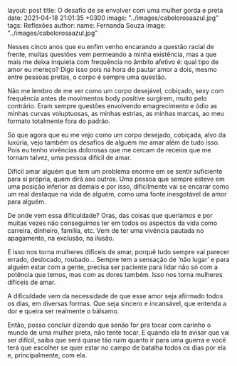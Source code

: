 layout: post
title: O desafio de se envolver com uma mulher gorda e preta
date: 2021-04-18 21:01:35 +0300
image: "../images/cabelorosaazul.jpg"
tags: Reflexões
author:
  name: Fernanda Souza
  image: "../images/cabelorosaazul.jpg"
  
  
Nesses cinco anos que eu enfim venho encarando a questão racial de frente, muitas questões vem permeando a minha existência, mas a que mais me deixa inquieta com frequência no âmbito afetivo é: qual tipo de amor eu mereço? Digo isso pois na hora de pautar amor a dois, mesmo entre pessoas pretas, o corpo é sempre uma questão.

Não me lembro de me ver como um corpo desejável, cobiçado, sexy com frequência antes de movimentos body positive surgirem, muito pelo contrário. Eram sempre questões envolvendo emagrecimento e ódio as minhas curvas voluptuosas, as minhas estrias, as minhas marcas, ao meu formato totalmente fora do padrão.

Só que agora que eu me vejo como um corpo desejado, cobiçada, alvo da luxúria, vejo também os desafios de alguém me amar além de tudo isso. Pois eu tenho vivências dolorosas que me cercam de receios que me tornam talvez, uma pessoa difícil de amar.

Difícil amar alguém que tem um problema enorme em se sentir suficiente para si própria, quem dirá aos outros. Uma pessoa que sempre esteve em uma posição inferior as demais e por isso, dificilmente vai se encarar como um real destaque na vida de alguém, como uma fonte inesgotável de amor para alguém.

De onde vem essa dificuldade? Oras, das coisas que queríamos e por muitas vezes não conseguimos ter em todos os aspectos da vida como carreira, dinheiro, família, etc. Vem de ter uma vivência pautada no apagamento, na exclusão, na ilusão.

E isso nos torna mulheres difíceis de amar, porquê tudo sempre vai parecer errado, deslocado, roubado… Sempre tem a sensação de ‘não lugar’ e para alguém estar com a gente, precisa ser paciente para lidar não só com a potência que temos, mas com as dores também. Isso nos torna mulheres difíceis de amar.

A dificuldade vem da necessidade de que esse amor seja afirmado todos os dias, em diversas formas. Que seja sincero e incansável, que entenda a dor e queira ser realmente o bálsamo.

Então, posso concluir dizendo que senão for pra tocar com carinho o mundo de uma mulher preta, não tente tocar. E quando ela te avisar que vai ser difícil, saiba que será quase tão ruim quanto ir para uma guerra e você terá que escolher se quer estar no campo de batalha todos os dias por ela e, principalmente, com ela.
